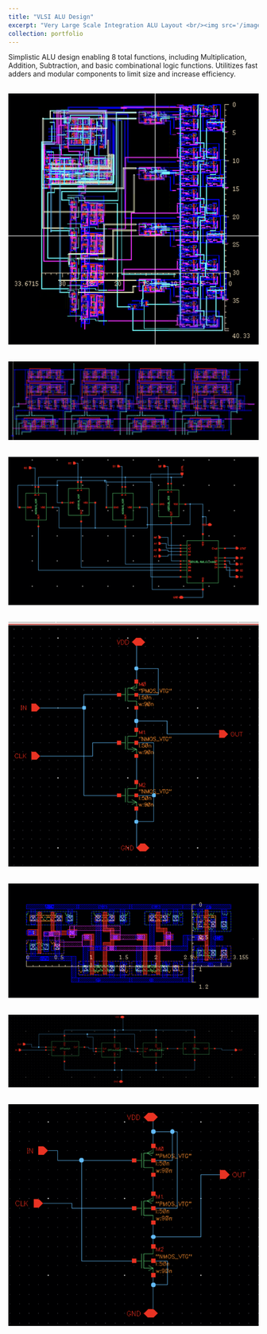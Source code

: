 ```yaml
---
title: "VLSI ALU Design"
excerpt: "Very Large Scale Integration ALU Layout <br/><img src='/images/ALU.png'>"
collection: portfolio
---
```


Simplistic ALU design enabling 8 total functions, including Multiplication, Addition, Subtraction, and basic combinational logic functions. Utilitizes fast adders and modular components to limit size and increase efficiency.

<br/><img src='/images/ALU.png'>


<br/><img src='/images/ADD_SUB_LAYOUT.png'>

<br/><img src='/images/ADD_SUB_SCHEMATIC.png'>

<br/><img src='/images/DFF_CLOCKED_INV.png'>

<br/><img src='/images/DFF_LAYOUT.png'>

<br/><img src='/images/DFF_SCHEMATIC.png'>

<br/><img src='/images/DFF_SWITCH.png'>

